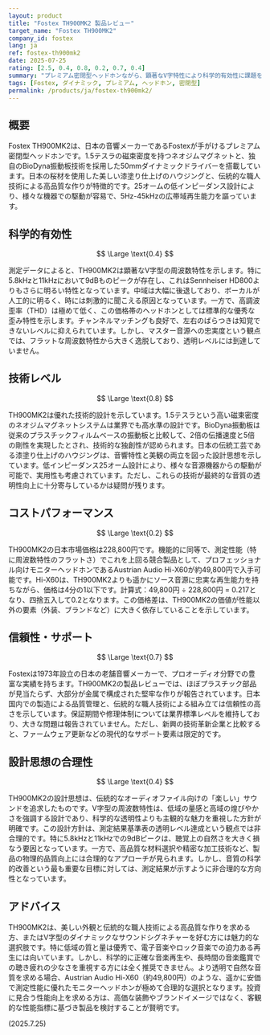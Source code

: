 ```yaml
---
layout: product
title: "Fostex TH900MK2 製品レビュー"
target_name: "Fostex TH900MK2"
company_id: fostex
lang: ja
ref: fostex-th900mk2
date: 2025-07-25
rating: [2.5, 0.4, 0.8, 0.2, 0.7, 0.4]
summary: "プレミアム密閉型ヘッドホンながら、顕著なV字特性により科学的有効性に課題を抱える製品"
tags: [Fostex, ダイナミック, プレミアム, ヘッドホン, 密閉型]
permalink: /products/ja/fostex-th900mk2/
---
```

## 概要

Fostex TH900MK2は、日本の音響メーカーであるFostexが手がけるプレミアム密閉型ヘッドホンです。1.5テスラの磁束密度を持つネオジムマグネットと、独自のBioDyna振動板技術を採用した50mmダイナミックドライバーを搭載しています。日本の桜材を使用した美しい漆塗り仕上げのハウジングと、伝統的な職人技術による高品質な作りが特徴的です。25オームの低インピーダンス設計により、様々な機器での駆動が容易で、5Hz-45kHzの広帯域再生能力を謳っています。

## 科学的有効性

$$ \Large \text{0.4} $$

測定データによると、TH900MK2は顕著なV字型の周波数特性を示します。特に5.8kHzと11kHzにおいて9dBものピークが存在し、これはSennheiser HD800よりもさらに明るい特性となっています。中域は大幅に後退しており、ボーカルが人工的に明るく、時には刺激的に聞こえる原因となっています。一方で、高調波歪率（THD）は極めて低く、この価格帯のヘッドホンとしては標準的な優秀な歪み特性を示します。チャンネルマッチングも良好で、左右のばらつきは知覚できないレベルに抑えられています。しかし、マスター音源への忠実度という観点では、フラットな周波数特性から大きく逸脱しており、透明レベルには到達していません。

## 技術レベル

$$ \Large \text{0.8} $$

TH900MK2は優れた技術的設計を示しています。1.5テスラという高い磁束密度のネオジムマグネットシステムは業界でも高水準の設計です。BioDyna振動板は従来のプラスチックフィルムベースの振動板と比較して、2倍の伝播速度と5倍の剛性を実現したとされ、技術的な独創性が認められます。日本の伝統工芸である漆塗り仕上げのハウジングは、音響特性と美観の両立を図った設計思想を示しています。低インピーダンス25オーム設計により、様々な音源機器からの駆動が可能で、実用性も考慮されています。ただし、これらの技術が最終的な音質の透明性向上に十分寄与しているかは疑問が残ります。

## コストパフォーマンス

$$ \Large \text{0.2} $$

TH900MK2の日本市場価格は228,800円です。機能的に同等で、測定性能（特に周波数特性のフラットさ）でこれを上回る競合製品として、プロフェッショナル向けモニターヘッドホンであるAustrian Audio Hi-X60が約49,800円で入手可能です。Hi-X60は、TH900MK2よりも遥かにソース音源に忠実な再生能力を持ちながら、価格は4分の1以下です。計算式：49,800円 ÷ 228,800円 = 0.217となり、四捨五入して0.2となります。この価格差は、TH900MK2の価値が性能以外の要素（外装、ブランドなど）に大きく依存していることを示しています。

## 信頼性・サポート

$$ \Large \text{0.7} $$

Fostexは1973年設立の日本の老舗音響メーカーで、プロオーディオ分野での豊富な実績を持ちます。TH900MK2の製品レビューでは、ほぼプラスチック部品が見当たらず、大部分が金属で構成された堅牢な作りが報告されています。日本国内での製造による品質管理と、伝統的な職人技術による組み立ては信頼性の高さを示しています。保証期間や修理体制については業界標準レベルを維持しており、大きな問題は報告されていません。ただし、新興の技術革新企業と比較すると、ファームウェア更新などの現代的なサポート要素は限定的です。

## 設計思想の合理性

$$ \Large \text{0.4} $$

TH900MK2の設計思想は、伝統的なオーディオファイル向けの「楽しい」サウンドを追求したものです。V字型の周波数特性は、低域の量感と高域の煌びやかさを強調する設計であり、科学的な透明性よりも主観的な魅力を重視した方針が明確です。この設計方針は、測定結果基準表の透明レベル達成という観点では非合理的です。特に5.8kHzと11kHzでの9dBピークは、聴覚上の自然さを大きく損なう要因となっています。一方で、高品質な材料選択や精密な加工技術など、製品の物理的品質向上には合理的なアプローチが見られます。しかし、音質の科学的改善という最も重要な目標に対しては、測定結果が示すように非合理的な方向性となっています。

## アドバイス

TH900MK2は、美しい外観と伝統的な職人技術による高品質な作りを求める方、またはV字型のダイナミックなサウンドシグネチャーを好む方には魅力的な選択肢です。特に低域の質と量は優秀で、電子音楽やロック音楽での迫力ある再生には向いています。しかし、科学的に正確な音楽再生や、長時間の音楽鑑賞での聴き疲れの少なさを重視する方には全く推奨できません。より透明で自然な音質を求める場合、Austrian Audio Hi-X60（約49,800円）のような、遥かに安価で測定性能に優れたモニターヘッドホンが極めて合理的な選択となります。投資に見合う性能向上を求める方は、高価な装飾やブランドイメージではなく、客観的な性能指標に基づき製品を検討することが賢明です。

(2025.7.25)
